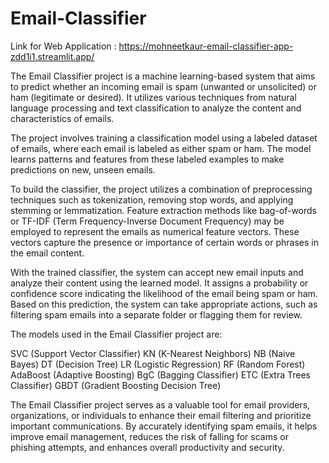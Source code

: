 # Email-Classifier

Link for Web Application : https://mohneetkaur-email-classifier-app-zdd1i1.streamlit.app/

The Email Classifier project is a machine learning-based system that aims to predict whether an incoming email is spam (unwanted or unsolicited) or ham (legitimate or desired). It utilizes various techniques from natural language processing and text classification to analyze the content and characteristics of emails.

The project involves training a classification model using a labeled dataset of emails, where each email is labeled as either spam or ham. The model learns patterns and features from these labeled examples to make predictions on new, unseen emails.

To build the classifier, the project utilizes a combination of preprocessing techniques such as tokenization, removing stop words, and applying stemming or lemmatization. Feature extraction methods like bag-of-words or TF-IDF (Term Frequency-Inverse Document Frequency) may be employed to represent the emails as numerical feature vectors. These vectors capture the presence or importance of certain words or phrases in the email content.

With the trained classifier, the system can accept new email inputs and analyze their content using the learned model. It assigns a probability or confidence score indicating the likelihood of the email being spam or ham. Based on this prediction, the system can take appropriate actions, such as filtering spam emails into a separate folder or flagging them for review.

The models used in the Email Classifier project are:

SVC (Support Vector Classifier)
KN (K-Nearest Neighbors)
NB (Naive Bayes)
DT (Decision Tree)
LR (Logistic Regression)
RF (Random Forest)
AdaBoost (Adaptive Boosting)
BgC (Bagging Classifier)
ETC (Extra Trees Classifier)
GBDT (Gradient Boosting Decision Tree)

The Email Classifier project serves as a valuable tool for email providers, organizations, or individuals to enhance their email filtering and prioritize important communications. By accurately identifying spam emails, it helps improve email management, reduces the risk of falling for scams or phishing attempts, and enhances overall productivity and security.

